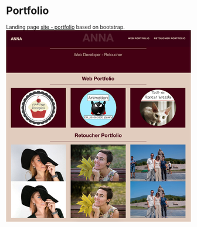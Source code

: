 # Portfolio

Landing page [site - portfolio](https://rawgit.com/anelliabe/Portfolio-old-version/master/index.html) based on bootstrap.
![Main page](img/Main_page.png)
